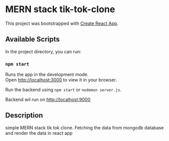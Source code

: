 # MERN stack tik-tok-clone

This project was bootstrapped with [Create React App](https://github.com/facebook/create-react-app).

## Available Scripts

In the project directory, you can run:

### `npm start`

Runs the app in the development mode.\
Open [http://localhost:3000](http://localhost:3000) to view it in your browser.

Run the backend using `npm start` or `nodemon server.js`.

Backend wil run on [http://localhost:9000](http://localhost:9000)

## Description

simple MERN stack tik tok clone.
Fetching the data from mongodb database and render the data in react app


